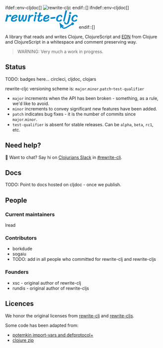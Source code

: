 ifdef::env-cljdoc[]
<img src="rewrite-cljc-logo.png" width=234 height=60 alt="rewrite-cljc">
endif::[]
ifndef::env-cljdoc[]
<img src="doc/rewrite-cljc-logo.png" width=234 height=60 alt="rewrite-cljc">
endif::[]

A library that reads and writes Clojure, ClojureScript and [EDN](https://github.com/edn-format/edn) from Clojure and ClojureScript in a whitespace and comment preserving way.

>
> WARNING: Very much a work in progress.
>

## Status

TODO: badges here... circleci, cljdoc, clojars

rewrite-cljc versioning scheme is: `major`.`minor`.`patch`-`test-qualifier`

* `major` increments when the API has been broken - something, as a rule, we'd like to avoid.
* `minor` increments to convey significant new features have been added.
* `patch` indicates bug fixes - it is the number of commits since `major`.`minor`.
* `test-qualifier` is absent for stable releases. Can be `alpha`, `beta`, `rc1`, etc.

## Need help?

:wave: Want to chat? Say hi on [Clojurians Slack](http://clojurians.net/) in [#rewrite-clj](https://clojurians.slack.com/messages/CHB5Q2XUJ).

## Docs

TODO: Point to docs hosted on cljdoc - once we publish.

## People

### Current maintainers

lread

### Contributors

* borkdude
* sogaiu
* TODO: add in all people who committed for rewrite-clj and rewrite-cljs

### Founders

* xsc - original author of rewrite-clj
* rundis - original author of rewrite-cljs

## Licences

We honor the original licenses from [rewrite-clj](LICENSE-rewrite-clj) and [rewrite-cljs](LICENSE-rewrite-cljs).

Some code has been adapted from:

* [potemkin import-vars and defprotocol+](https://github.com/ztellman/potemkin#license)
* [clojure zip](https://github.com/clojure/clojure/blob/master/readme.txt)

